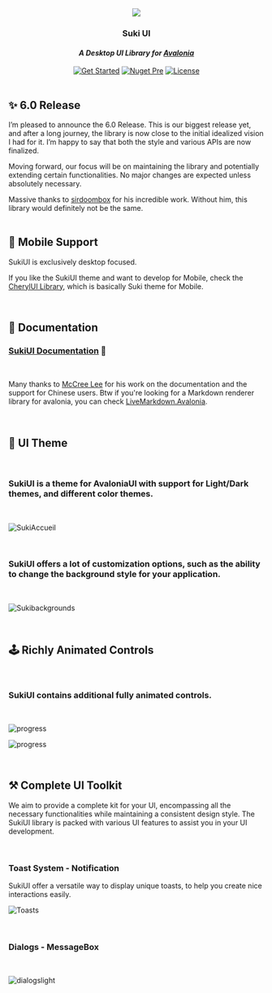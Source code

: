<div id="header" align="center">
	<img src="https://raw.githubusercontent.com/kikipoulet/SukiUI/main/Images/OIG.N5o-removebg-preview.png" ></img> 
	<h3>Suki UI</h3>
	<h4><i>A Desktop UI Library for <a href="https://avaloniaui.net/">Avalonia</a></i></h4>
	<div id="badges" >
		<a href="https://kikipoulet.github.io/SukiUI/documentation/getting-started/installation.html"><img src="https://img.shields.io/badge/GET%20STARTED-purple?style=for-the-badge" alt="Get Started"/></a>
		<a href="https://www.nuget.org/packages/SukiUI"><img src="https://img.shields.io/nuget/vpre/SukiUI?style=for-the-badge" alt="Nuget Pre"/></a> 
		<a href="https://github.com/kikipoulet/SukiUI/blob/main/LICENSE"><img src="https://img.shields.io/github/license/kikipoulet/SukiUI?style=for-the-badge" alt="License"/></a>  
	</div>
</div>
<br/>


## ✨ 6.0 Release

I’m pleased to announce the 6.0 Release. This is our biggest release yet, and after a long journey, the library is now close to the initial idealized vision I had for it. I’m happy to say that both the style and various APIs are now finalized.

Moving forward, our focus will be on maintaining the library and potentially extending certain functionalities. No major changes are expected unless absolutely necessary.

Massive thanks to [sirdoombox](https://github.com/sirdoombox) for his incredible work. Without him, this library would definitely not be the same.
<br/><br/>

## 📱 Mobile Support

SukiUI is exclusively desktop focused.

If you like the SukiUI theme and want to develop for Mobile, check the [CherylUI Library](https://github.com/kikipoulet/CherylUI.Uno), which is basically Suki theme for Mobile.


<br/>

## 📄 Documentation



### [SukiUI Documentation](https://kikipoulet.github.io/SukiUI/)  🚀
<br/>

Many thanks to [McCree Lee](https://github.com/AuroraZiling) for his work on the documentation and the support for Chinese users.
Btw if you're looking for a Markdown renderer library for avalonia, you can check [LiveMarkdown.Avalonia](https://github.com/DearVa/LiveMarkdown.Avalonia).


<br/>



## 🎨 UI Theme 

<br/>

### SukiUI is a theme for AvaloniaUI with support for Light/Dark themes, and different color themes.

<br/>

![SukiAccueil](https://github.com/user-attachments/assets/ffec8cab-ca19-424b-a325-3a11b4545f7a)


<br/>

### SukiUI offers a lot of customization options, such as the ability to change the background style for your application.

<br/>

![Sukibackgrounds](https://github.com/user-attachments/assets/8a46e07e-2ee2-4052-9e03-d1d1e4d598f7)



<br/>

## 🕹 Richly Animated Controls

<br/>

###  SukiUI contains additional fully animated controls.

<br/>


![progress](https://github.com/user-attachments/assets/af4e59ef-a31b-49cc-a4c4-1923959dc284)

![progress](https://github.com/user-attachments/assets/af4e59ef-a31b-49cc-a4c4-1923959dc284)

 
<br/>

## ⚒ Complete UI Toolkit

We aim to provide a complete kit for your UI, encompassing all the necessary functionalities while maintaining a consistent design style. The SukiUI library is packed with various UI features to assist you in your UI development.

<br/>

### Toast System - Notification

SukiUI offer a versatile way to display unique toasts, to help you create nice interactions easily.


![Toasts](https://github.com/user-attachments/assets/b0b4c0b4-1318-4eaf-bada-45adeb02327f)



<br/>

### Dialogs - MessageBox

<br/>

![dialogslight](https://github.com/user-attachments/assets/51f05964-e847-4ed6-a1f7-78616eea9cee)


<br/>
